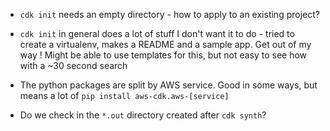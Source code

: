 - `cdk init` needs an empty directory - how to apply to an existing project?

- `cdk init` in general does a lot of stuff I don't want it to do - tried to
 create a virtualenv, makes a README and a sample app. Get out of my way
 ! Might be able to use templates for this, but not easy to see how with a
  ~30 second search

- The python packages are split by AWS service. Good in some ways, but means
 a lot of `pip install aws-cdk.aws-[service]`
 
 - Do we check in the `*.out` directory created after `cdk synth`?
